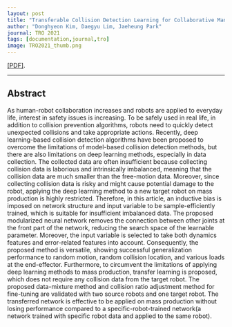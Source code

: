 ```yaml
---
layout: post
title: "Transferable Collision Detection Learning for Collaborative Manipulator Using Versatile Modularized Neural Network"
author: "Donghyeon Kim, Daegyu Lim, Jaeheung Park"
journal: TRO 2021
tags: [documentation,journal,tro]
image: TRO2021_thumb.png
---
```

[[PDF]](https://github.com/DaegyuLim/daegyulim.github.io/blob/gh-pages/assets/TRO2021_Transferable_Collision_Detection_Learning_for_Collaborative_Manipulator_Using_Versatile_Modularized_Neural_Network.pdf).

--- 
## Abstract
As human-robot collaboration increases and robots are applied to everyday life, interest in safety issues is increasing. To be safely used in real life, in addition to collision prevention algorithms, robots need to quickly detect unexpected collisions and take appropriate actions. Recently, deep learning-based collision detection algorithms have been proposed to overcome the limitations of model-based collision detection methods, but there are also limitations on deep learning methods, especially in data collection. The collected data are often insufficient because collecting collision data is laborious and intrinsically imbalanced, meaning that the collision data are much smaller than the free-motion data. Moreover, since collecting collision data is risky and might cause potential damage to the robot, applying the deep learning method to a new target robot on mass production is highly restricted. Therefore, in this article, an inductive bias is imposed on network structure and input variable to be sample-efficiently trained, which is suitable for insufficient imbalanced data. The proposed modularized neural network removes the connection between other joints at the front part of the network, reducing the search space of the learnable parameter. Moreover, the input variable is selected to take both dynamics features and error-related features into account. Consequently, the proposed method is versatile, showing successful generalization performance to random motion, random collision location, and various loads at the end-effector. Furthermore, to circumvent the limitations of applying deep learning methods to mass production, transfer learning is proposed, which does not require any collision data from the target robot. The proposed data-mixture method and collision ratio adjustment method for fine-tuning are validated with two source robots and one target robot. The transferred network is effective to be applied on mass production without losing performance compared to a specific-robot-trained network(a network trained with specific robot data and applied to the same robot).
